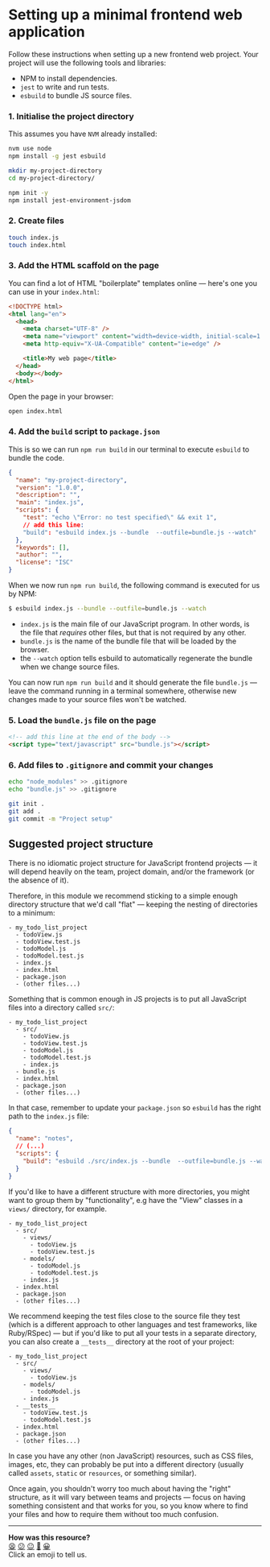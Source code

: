 # Setting up a minimal frontend web application

Follow these instructions when setting up a new frontend web project. Your project will use the following tools and libraries:

- NPM to install dependencies.
- `jest` to write and run tests.
- `esbuild` to bundle JS source files.

### 1. Initialise the project directory

This assumes you have `NVM` already installed:

```bash
nvm use node
npm install -g jest esbuild

mkdir my-project-directory
cd my-project-directory/

npm init -y
npm install jest-environment-jsdom
```

### 2. Create files

```bash
touch index.js
touch index.html
```

### 3. Add the HTML scaffold on the page

You can find a lot of HTML "boilerplate" templates online — here's one you can use in your `index.html`:

```html
<!DOCTYPE html>
<html lang="en">
  <head>
    <meta charset="UTF-8" />
    <meta name="viewport" content="width=device-width, initial-scale=1.0" />
    <meta http-equiv="X-UA-Compatible" content="ie=edge" />

    <title>My web page</title>
  </head>
  <body></body>
</html>
```

Open the page in your browser:

```bash
open index.html
```

### 4. Add the `build` script to `package.json`

This is so we can run `npm run build` in our terminal to execute `esbuild` to bundle the code.

```json
{
  "name": "my-project-directory",
  "version": "1.0.0",
  "description": "",
  "main": "index.js",
  "scripts": {
    "test": "echo \"Error: no test specified\" && exit 1",
    // add this line:
    "build": "esbuild index.js --bundle  --outfile=bundle.js --watch"
  },
  "keywords": [],
  "author": "",
  "license": "ISC"
}
```

When we now run `npm run build`, the following command is executed for us by NPM:

```bash
$ esbuild index.js --bundle --outfile=bundle.js --watch
```

- `index.js` is the main file of our JavaScript program. In other words, is the
  file that _requires_ other files, but that is not required by any other.
- `bundle.js` is the name of the bundle file that will be loaded by the
  browser.
- the `--watch` option tells esbuild to automatically regenerate the bundle
  when we change source files.

You can now run `npm run build` and it should generate the file `bundle.js` — leave the command running in a terminal somewhere, otherwise new changes made to your source files won't be watched.

### 5. Load the `bundle.js` file on the page

```html
<!-- add this line at the end of the body -->
<script type="text/javascript" src="bundle.js"></script>
```

### 6. Add files to `.gitignore` and commit your changes

```bash
echo "node_modules" >> .gitignore
echo "bundle.js" >> .gitignore

git init .
git add .
git commit -m "Project setup"
```

## Suggested project structure

There is no idiomatic project structure for JavaScript frontend projects — it will depend heavily on the team, project domain, and/or the framework (or the absence of it).

Therefore, in this module we recommend sticking to a simple enough directory structure that we'd call "flat" — keeping the nesting of directories to a minimum:

```
- my_todo_list_project
  - todoView.js
  - todoView.test.js
  - todoModel.js
  - todoModel.test.js
  - index.js
  - index.html
  - package.json
  - (other files...)
```

Something that is common enough in JS projects is to put all JavaScript files into a directory called `src/`:

```
- my_todo_list_project
  - src/
    - todoView.js
    - todoView.test.js
    - todoModel.js
    - todoModel.test.js
    - index.js
  - bundle.js
  - index.html
  - package.json
  - (other files...)
```

In that case, remember to update your `package.json` so `esbuild` has the right path to the `index.js` file:

```json
{
  "name": "notes",
  // (...)
  "scripts": {
    "build": "esbuild ./src/index.js --bundle  --outfile=bundle.js --watch"
  }
}
```

If you'd like to have a different structure with more directories, you might want to group them by "functionality", e.g have the "View" classes in a `views/` directory, for example.

```
- my_todo_list_project
  - src/
    - views/
      - todoView.js
      - todoView.test.js
    - models/
      - todoModel.js
      - todoModel.test.js
    - index.js
  - index.html
  - package.json
  - (other files...)
```

We recommend keeping the test files close to the source file they test (which is a different approach to other languages and test frameworks, like Ruby/RSpec) — but if you'd like to put all your tests in a separate directory, you can also create a `__tests__` directory at the root of your project:

```
- my_todo_list_project
  - src/
    - views/
      - todoView.js
    - models/
      - todoModel.js
    - index.js
  - __tests__
    - todoView.test.js
    - todoModel.test.js
  - index.html
  - package.json
  - (other files...)
```

In case you have any other (non JavaScript) resources, such as CSS files, images, etc, they can probably be put into a different directory (usually called `assets`, `static` or `resources`, or something similar).

Once again, you shouldn't worry too much about having the "right" structure, as it will vary between teams and projects — focus on having something consistent and that works for you, so you know where to find your files and how to require them without too much confusion.

<!-- BEGIN GENERATED SECTION DO NOT EDIT -->

---

**How was this resource?**  
[😫](https://airtable.com/shrUJ3t7KLMqVRFKR?prefill_Repository=makersacademy%2Fjavascript-web-applications&prefill_File=pills%2Fsetup_minimal_frontend_webapp.md&prefill_Sentiment=😫) [😕](https://airtable.com/shrUJ3t7KLMqVRFKR?prefill_Repository=makersacademy%2Fjavascript-web-applications&prefill_File=pills%2Fsetup_minimal_frontend_webapp.md&prefill_Sentiment=😕) [😐](https://airtable.com/shrUJ3t7KLMqVRFKR?prefill_Repository=makersacademy%2Fjavascript-web-applications&prefill_File=pills%2Fsetup_minimal_frontend_webapp.md&prefill_Sentiment=😐) [🙂](https://airtable.com/shrUJ3t7KLMqVRFKR?prefill_Repository=makersacademy%2Fjavascript-web-applications&prefill_File=pills%2Fsetup_minimal_frontend_webapp.md&prefill_Sentiment=🙂) [😀](https://airtable.com/shrUJ3t7KLMqVRFKR?prefill_Repository=makersacademy%2Fjavascript-web-applications&prefill_File=pills%2Fsetup_minimal_frontend_webapp.md&prefill_Sentiment=😀)  
Click an emoji to tell us.

<!-- END GENERATED SECTION DO NOT EDIT -->
